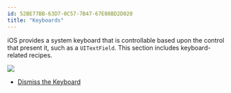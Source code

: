 ```yaml
---
id: 52BE77BB-63D7-0C57-7B47-67E08BD2D020
title: "Keyboards"
---
```


iOS provides a system keyboard that is controllable based upon the control
that present it, such as a `UITextField`. This section includes keyboard-related recipes.

 [ ![](Images/26.png)](Images/26.png)

-   [Dismiss the Keyboard](/recipes/ios/input/keyboards/dismiss_the_keyboard)


